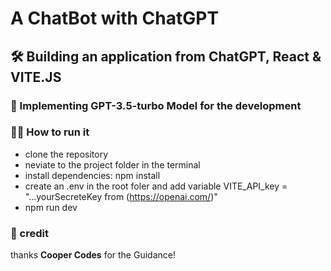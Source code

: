 # A ChatBot with ChatGPT

## 🛠 Building an application from ChatGPT, React & VITE.JS

### 🏒 Implementing GPT-3.5-turbo Model for the development

### 🏃‍♂️ How to run it

* clone the repository
* neviate to the project folder in the terminal
* install dependencies: npm install
* create an .env in the root foler and add variable VITE_API_key = "...yourSecreteKey from (https://openai.com/)"
* npm run dev

### 🎈 credit 
thanks **Cooper Codes** for the Guidance!
